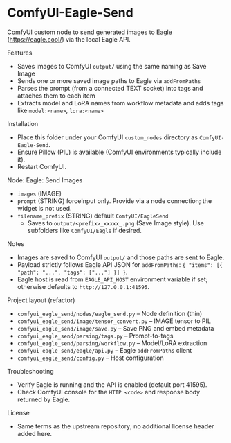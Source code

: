ComfyUI-Eagle-Send
===================

ComfyUI custom node to send generated images to Eagle (https://eagle.cool/) via the local Eagle API.

Features
- Saves images to ComfyUI `output/` using the same naming as Save Image
- Sends one or more saved image paths to Eagle via `addFromPaths`
- Parses the prompt (from a connected TEXT socket) into tags and attaches them to each item
- Extracts model and LoRA names from workflow metadata and adds tags like `model:<name>`, `lora:<name>`

Installation
- Place this folder under your ComfyUI `custom_nodes` directory as `ComfyUI-Eagle-Send`.
- Ensure Pillow (PIL) is available (ComfyUI environments typically include it).
- Restart ComfyUI.

Node: Eagle: Send Images
- `images` (IMAGE)
- `prompt` (STRING) forceInput only. Provide via a node connection; the widget is not used.
- `filename_prefix` (STRING) default `ComfyUI/EagleSend`
  - Saves to `output/<prefix>_xxxxx_.png` (Save Image style). Use subfolders like `ComfyUI/Eagle` if desired.

Notes
- Images are saved to ComfyUI `output/` and those paths are sent to Eagle.
- Payload strictly follows Eagle API JSON for `addFromPaths`: `{ "items": [{ "path": "...", "tags": ["..."] }] }`.
- Eagle host is read from `EAGLE_API_HOST` environment variable if set; otherwise defaults to `http://127.0.0.1:41595`.

Project layout (refactor)
- `comfyui_eagle_send/nodes/eagle_send.py` – Node definition (thin)
- `comfyui_eagle_send/image/tensor_convert.py` – IMAGE tensor to PIL
- `comfyui_eagle_send/image/save.py` – Save PNG and embed metadata
- `comfyui_eagle_send/parsing/tags.py` – Prompt-to-tags
- `comfyui_eagle_send/parsing/workflow.py` – Model/LoRA extraction
- `comfyui_eagle_send/eagle/api.py` – Eagle `addFromPaths` client
- `comfyui_eagle_send/config.py` – Host configuration

Troubleshooting
- Verify Eagle is running and the API is enabled (default port 41595).
- Check ComfyUI console for the `HTTP <code>` and response body returned by Eagle.

License
- Same terms as the upstream repository; no additional license header added here.
